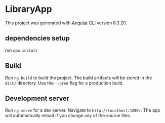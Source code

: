 # LibraryApp

This project was generated with [Angular CLI](https://github.com/angular/angular-cli) version 8.3.20.

## dependencies setup

run `npm install`

## Build

Run `ng build` to build the project. The build artifacts will be stored in the `dist/` directory. Use the `--prod` flag for a production build.

## Development server

Run `ng serve` for a dev server. Navigate to `http://localhost:4200/`. The app will automatically reload if you change any of the source files.